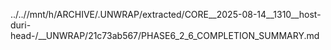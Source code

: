 ../..//mnt/h/ARCHIVE/.UNWRAP/extracted/CORE__2025-08-14__1310__host-duri-head-/__UNWRAP/21c73ab567/PHASE6_2_6_COMPLETION_SUMMARY.md